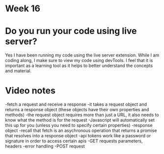 # Week 16

# Do you run your code using live server? 

Yes I have been running my code using the live server extension. While I am coding along, I make sure to view my code using devTools. I feel that it is important as a learning tool as it helps to better understand the concepts and material. 

# Video notes
-fetch a request and receive a response
-it takes a request object and returns a response object (these objects have their own properties and methods)
-the request object requires more than just a URL, it also needs to know what the method is for the request
-Javascript will automatically set this up for you (unless you need to specify certain properties)
-response object
-recall that fetch is an asychronous operation that returns a promise that resolves into a response object
-api tokens work like a password or signature in order to access certain apis
-GET requests parameters, headers
-error handling 
-POST request
